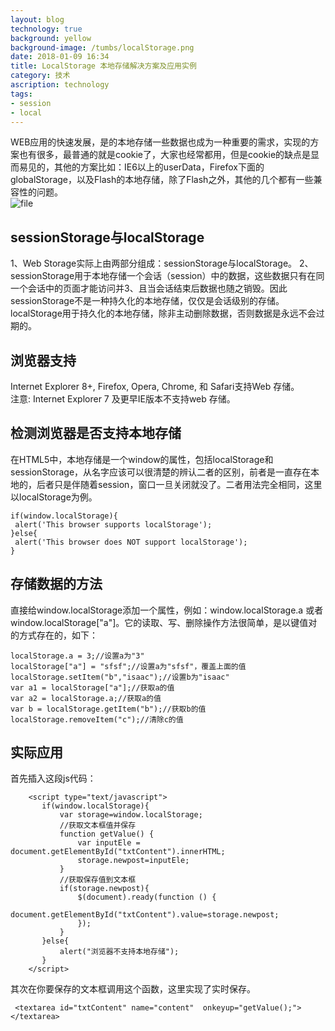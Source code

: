 ```yaml
---
layout: blog
technology: true
background: yellow
background-image: /tumbs/localStorage.png
date: 2018-01-09 16:34
title: LocalStorage 本地存储解决方案及应用实例
category: 技术
ascription: technology
tags:
- session
- local
---
```


WEB应用的快速发展，是的本地存储一些数据也成为一种重要的需求，实现的方案也有很多，最普通的就是cookie了，大家也经常都用，但是cookie的缺点是显而易见的，其他的方案比如：IE6以上的userData，Firefox下面的globalStorage，以及Flash的本地存储，除了Flash之外，其他的几个都有一些兼容性的问题。  
![file](https://obdr74yw6.qnssl.com/image/026Tz7LygCtxoWLlC3D4dDpcKjY7h6Smk5ypLBkV.jpeg)  
## sessionStorage与localStorage
1、Web Storage实际上由两部分组成：sessionStorage与localStorage。 
2、sessionStorage用于本地存储一个会话（session）中的数据，这些数据只有在同一个会话中的页面才能访问并3、且当会话结束后数据也随之销毁。因此sessionStorage不是一种持久化的本地存储，仅仅是会话级别的存储。  
localStorage用于持久化的本地存储，除非主动删除数据，否则数据是永远不会过期的。  
## 浏览器支持
Internet Explorer 8+, Firefox, Opera, Chrome, 和 Safari支持Web 存储。  
注意: Internet Explorer 7 及更早IE版本不支持web 存储。  
## 检测浏览器是否支持本地存储
在HTML5中，本地存储是一个window的属性，包括localStorage和sessionStorage，从名字应该可以很清楚的辨认二者的区别，前者是一直存在本地的，后者只是伴随着session，窗口一旦关闭就没了。二者用法完全相同，这里以localStorage为例。  
```
if(window.localStorage){
 alert('This browser supports localStorage');
}else{
 alert('This browser does NOT support localStorage');
}
```
## 存储数据的方法
直接给window.localStorage添加一个属性，例如：window.localStorage.a 或者 window.localStorage["a"]。它的读取、写、删除操作方法很简单，是以键值对的方式存在的，如下：  
```
localStorage.a = 3;//设置a为"3"
localStorage["a"] = "sfsf";//设置a为"sfsf"，覆盖上面的值
localStorage.setItem("b","isaac");//设置b为"isaac"
var a1 = localStorage["a"];//获取a的值
var a2 = localStorage.a;//获取a的值
var b = localStorage.getItem("b");//获取b的值
localStorage.removeItem("c");//清除c的值
```
## 实际应用
首先插入这段js代码：  
```
    <script type="text/javascript">
       if(window.localStorage){
           var storage=window.localStorage;
           //获取文本框值并保存
           function getValue() {
               var inputEle = document.getElementById("txtContent").innerHTML;
               storage.newpost=inputEle;
           }
           //获取保存值到文本框
           if(storage.newpost){
               $(document).ready(function () {
                   document.getElementById("txtContent").value=storage.newpost;
               });
           }
       }else{
           alert("浏览器不支持本地存储");
       }
    </script>
```
其次在你要保存的文本框调用这个函数，这里实现了实时保存。  
```
 <textarea id="txtContent" name="content"  onkeyup="getValue();"></textarea>
```